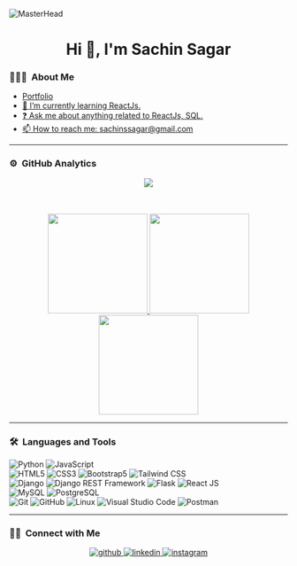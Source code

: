 ![MasterHead](https://repository-images.githubusercontent.com/588181932/e36ec678-7984-4cdd-8e4c-a3932772ff8e) 
<div align="center"> <h1>Hi 👋, I'm Sachin Sagar</h1></div> 

### 👨🏻‍💻 &nbsp;About Me

- <a href="https://sachinsagar.netlify.app/"> Portfolio
- 🌱 I’m currently learning ReactJs.
- ❓ Ask me about anything related to ReactJs, SQL.
- 📫 How to reach me: sachinssagar@gmail.com

---

### ⚙️ &nbsp;GitHub Analytics

<div align="center">
    <img src="https://komarev.com/ghpvc/?username=sachinssagar&&style=flat-square" align="center" />
</div>
<br/>
<br/>
<p align="center">
<a href="https://github.com/sachinssagar">
  <img height="180em" src="https://github-readme-stats.vercel.app/api?username=sachinssagar&show_icons=true&theme=tokyonight&locale=en" />
  <img height="180em" src="https://github-readme-stats.vercel.app/api/top-langs?username=sachinssagar&show_icons=true&theme=tokyonight&locale=en"/>
  <img height="180em" src="https://github-readme-streak-stats.herokuapp.com/?user=sachinssagar&show_icons=true&theme=tokyonight&locale=en"/>
</a>
</p>



---

### 🛠 &nbsp;Languages and Tools

  ![Python](https://img.shields.io/badge/-Python-333333?style=flat&logo=python)
  ![JavaScript](https://img.shields.io/badge/-JavaScript-333333?style=flat&logo=javascript)  
  ![HTML5](https://img.shields.io/badge/-HTML5-333333?style=flat&logo=HTML5)
  ![CSS3](https://img.shields.io/badge/-CSS3-333333?style=flat&logo=CSS3&logoColor=1572B6)
  ![Bootstrap5](https://img.shields.io/badge/-Bootstrap-333333?style=flat&logo=bootstrap&logoColor=563D7C)
  ![Tailwind CSS](https://img.shields.io/badge/-Tailwind%20CSS-333333?style=flat&logo=tailwindcss)  
  ![Django](https://img.shields.io/badge/-Django-092E20?style=flat&logo=django)
  ![Django REST Framework](https://img.shields.io/badge/-Django%20REST%20Framework-092E20?style=flat&logo=django)
  ![Flask](https://img.shields.io/badge/-Flask-000000?style=flat&logo=flask)
  ![React JS](https://img.shields.io/badge/-React%20JS-333333?style=flat&logo=react)  
  ![MySQL](https://img.shields.io/badge/-MySQL-333333?style=flat&logo=mysql)
  ![PostgreSQL](https://img.shields.io/badge/-PostgreSQL-336791?style=flat&logo=PostgreSQL)  
  ![Git](https://img.shields.io/badge/-Git-333333?style=flat&logo=git)
  ![GitHub](https://img.shields.io/badge/-GitHub-333333?style=flat&logo=github)
  ![Linux](https://img.shields.io/badge/-Linux-003366?style=flat&logo=linux)
  ![Visual Studio Code](https://img.shields.io/badge/-Visual%20Studio%20Code-333333?style=flat&logo=visual-studio-code&logoColor=007ACC)
  ![Postman](https://img.shields.io/badge/-Postman-000000?style=flat&logo=postman)

---

### 🤝🏻 &nbsp;Connect with Me 

  <div align="center">
    <a href="https://github.com/sachinssagar" target="_blank">
        <img src=https://img.shields.io/badge/github-%2324292e.svg?&style=for-the-badge&logo=github&logoColor=white
            alt=github style="margin-bottom: 5px;" />
    </a>
    <a href="https://linkedin.com/in/itssachinsagar" target="_blank">
        <img src=https://img.shields.io/badge/linkedin-%231E77B5.svg?&style=for-the-badge&logo=linkedin&logoColor=white
            alt=linkedin style="margin-bottom: 5px;" />
    </a>
    <a href="https://instagram.com/heyitsmesachinsagar" target="_blank">
        <img src=https://img.shields.io/badge/instagram-%23000000.svg?&style=for-the-badge&logo=instagram&logoColor=white
            alt=instagram style="margin-bottom: 5px;" />
    </a>
</div>
